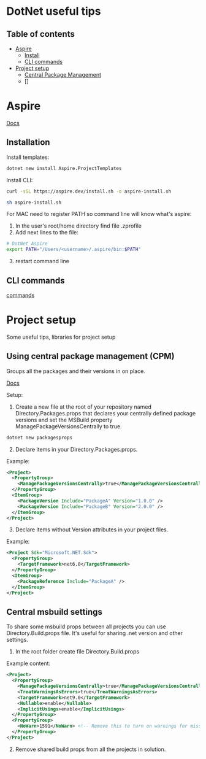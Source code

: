 # DotNet useful tips

## Table of contents

- [Aspire](#aspire)
  - [Install](#installation)
  - [CLI commands](#cli-commands)
- [Project setup](#project-setup)
  - [Central Package Management](#using-central-package-management-cpm)
  - []

# Aspire

[Docs](https://learn.microsoft.com/en-us/dotnet/aspire/get-started/aspire-overview)

## Installation

Install templates:

```bash
dotnet new install Aspire.ProjectTemplates
```

Install CLI:

```bash
curl -sSL https://aspire.dev/install.sh -o aspire-install.sh

sh aspire-install.sh
```

For MAC need to register PATH so command line will know what's aspire:

1. In the user's root/home directory find file .zprofile
2. Add next lines to the file:

```bash
# DotNet Aspire
export PATH="/Users/<username>/.aspire/bin:$PATH"
```

3. restart command line

## CLI commands

[commands](https://learn.microsoft.com/en-us/dotnet/aspire/cli-reference/aspire)

# Project setup

Some useful tips, libraries for project setup

## Using central package management (CPM)

Groups all the packages and their versions in on place.

[Docs](https://learn.microsoft.com/en-us/nuget/consume-packages/central-package-management)

Setup:

1. Create a new file at the root of your repository named Directory.Packages.props that declares your centrally defined package versions and set the MSBuild property ManagePackageVersionsCentrally to true.

```bash
dotnet new packagesprops
```

2. Declare <PackageVersion /> items in your Directory.Packages.props.

Example:

```xml
<Project>
  <PropertyGroup>
    <ManagePackageVersionsCentrally>true</ManagePackageVersionsCentrally>
  </PropertyGroup>
  <ItemGroup>
    <PackageVersion Include="PackageA" Version="1.0.0" />
    <PackageVersion Include="PackageB" Version="2.0.0" />
  </ItemGroup>
</Project>
```

3. Declare <PackageReference /> items without Version attributes in your project files.

Example:

```xml
<Project Sdk="Microsoft.NET.Sdk">
  <PropertyGroup>
    <TargetFramework>net6.0</TargetFramework>
  </PropertyGroup>
  <ItemGroup>
    <PackageReference Include="PackageA" />
  </ItemGroup>
</Project>
```

## Central msbuild settings

To share some msbuild props between all projects you can use Directory.Build.props file. It's useful for sharing .net version and other settings.

1. In the root folder create file Directory.Build.props

Example content:

```xml
<Project>
  <PropertyGroup>
    <ManagePackageVersionsCentrally>true</ManagePackageVersionsCentrally>
    <TreatWarningsAsErrors>true</TreatWarningsAsErrors>
    <TargetFramework>net9.0</TargetFramework>
    <Nullable>enable</Nullable>
    <ImplicitUsings>enable</ImplicitUsings>
  </PropertyGroup>
  <PropertyGroup>
    <NoWarn>1591</NoWarn> <!-- Remove this to turn on warnings for missing XML Comments -->
  </PropertyGroup>
</Project>
```

2. Remove shared build props from all the projects in solution.
